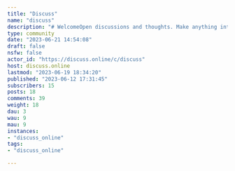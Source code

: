 ```yaml
---
title: "Discuss" 
name: "discuss"
description: "# WelcomeOpen discussions and thoughts. Make anything into a discussion!# Rules1. Follow the rules of discuss.online2. No porn3. No self-promotion"
type: community
date: "2023-06-21 14:54:08"
draft: false
nsfw: false
actor_id: "https://discuss.online/c/discuss"
host: discuss.online
lastmod: "2023-06-19 18:34:20"
published: "2023-06-12 17:31:45"
subscribers: 15
posts: 18
comments: 39
weight: 18
dau: 3
wau: 9
mau: 9
instances:
- "discuss_online"
tags: 
- "discuss_online"

---
```

